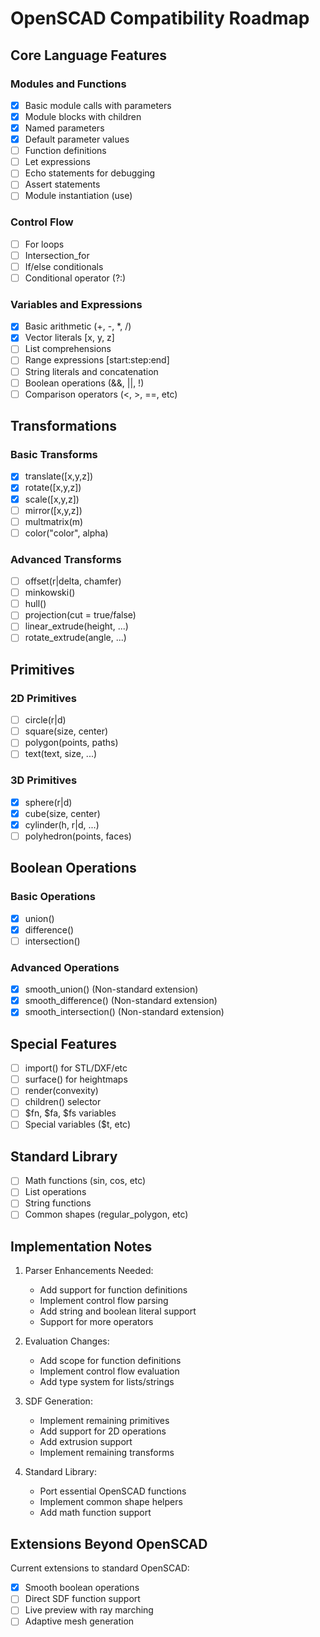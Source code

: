 # OpenSCAD Compatibility Roadmap

## Core Language Features

### Modules and Functions
- [x] Basic module calls with parameters
- [x] Module blocks with children
- [x] Named parameters
- [x] Default parameter values
- [ ] Function definitions
- [ ] Let expressions
- [ ] Echo statements for debugging
- [ ] Assert statements
- [ ] Module instantiation (use)

### Control Flow
- [ ] For loops
- [ ] Intersection_for
- [ ] If/else conditionals
- [ ] Conditional operator (?:)

### Variables and Expressions
- [x] Basic arithmetic (+, -, *, /)
- [x] Vector literals [x, y, z]
- [ ] List comprehensions
- [ ] Range expressions [start:step:end]
- [ ] String literals and concatenation
- [ ] Boolean operations (&&, ||, !)
- [ ] Comparison operators (<, >, ==, etc)

## Transformations

### Basic Transforms
- [x] translate([x,y,z])
- [x] rotate([x,y,z])
- [x] scale([x,y,z])
- [ ] mirror([x,y,z])
- [ ] multmatrix(m)
- [ ] color("color", alpha)

### Advanced Transforms
- [ ] offset(r|delta, chamfer)
- [ ] minkowski()
- [ ] hull()
- [ ] projection(cut = true/false)
- [ ] linear_extrude(height, ...)
- [ ] rotate_extrude(angle, ...)

## Primitives

### 2D Primitives
- [ ] circle(r|d)
- [ ] square(size, center)
- [ ] polygon(points, paths)
- [ ] text(text, size, ...)

### 3D Primitives
- [x] sphere(r|d)
- [x] cube(size, center)
- [x] cylinder(h, r|d, ...)
- [ ] polyhedron(points, faces)

## Boolean Operations

### Basic Operations
- [x] union()
- [x] difference()
- [ ] intersection()

### Advanced Operations
- [x] smooth_union() (Non-standard extension)
- [x] smooth_difference() (Non-standard extension)
- [x] smooth_intersection() (Non-standard extension)

## Special Features
- [ ] import() for STL/DXF/etc
- [ ] surface() for heightmaps
- [ ] render(convexity)
- [ ] children() selector
- [ ] $fn, $fa, $fs variables
- [ ] Special variables ($t, etc)

## Standard Library
- [ ] Math functions (sin, cos, etc)
- [ ] List operations
- [ ] String functions
- [ ] Common shapes (regular_polygon, etc)

## Implementation Notes

1. Parser Enhancements Needed:
   - Add support for function definitions
   - Implement control flow parsing
   - Add string and boolean literal support
   - Support for more operators

2. Evaluation Changes:
   - Add scope for function definitions
   - Implement control flow evaluation
   - Add type system for lists/strings

3. SDF Generation:
   - Implement remaining primitives
   - Add support for 2D operations
   - Add extrusion support
   - Implement remaining transforms

4. Standard Library:
   - Port essential OpenSCAD functions
   - Implement common shape helpers
   - Add math function support

## Extensions Beyond OpenSCAD

Current extensions to standard OpenSCAD:
- [x] Smooth boolean operations
- [ ] Direct SDF function support
- [ ] Live preview with ray marching
- [ ] Adaptive mesh generation
